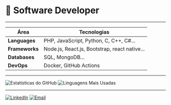 # 🎯 Software Developer

---

| Área            | Tecnologias |
|------------------|-------------|
| **Languages**   | PHP, JavaScript, Python, C, C++, C#... |
| **Frameworks**   | Node.js, React.js, Bootstrap, react native... |
| **Databases** | SQL, MongoDB... |
| **DevOps**       | Docker, GitHub Actions |

---

![Estatísticas do GitHub](https://github-readme-stats.vercel.app/api?username=pedromael&show_icons=true&theme=radical)
![Linguagens Mais Usadas](https://github-readme-stats.vercel.app/api/top-langs/?username=pedromael&layout=compact&theme=radical)

---

[![LinkedIn](https://img.shields.io/badge/-LinkedIn-blue?style=flat&logo=linkedin&logoColor=white)](https://linkedin.com/in/pedromael)
[![Email](https://img.shields.io/badge/-Email-red?style=flat&logo=gmail&logoColor=white)](mailto:pedromael14@gmail.com)
